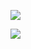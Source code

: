 ![](https://www.nta.go.jp/tmp/7195e34f-782f-4f71-81a9-e1ec993d1533/images/9b1b707ca00b06631fd71a2d6e27d53de6fa3a1c5a5537bee6a48a2e8f9df22b.jpg)

![](https://www.nta.go.jp/tmp/7195e34f-782f-4f71-81a9-e1ec993d1533/images/257d50d27411188f4b082e0cddc5ec4027a46ac359f396221879f2ee842a44d5.jpg)